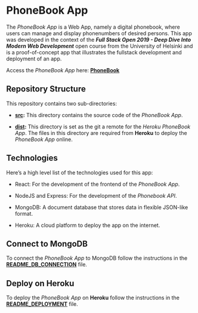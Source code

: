 # PhoneBook App

The *PhoneBook App* is a Web App, namely a digital phonebook, where users can manage and display phonenumbers of desired persons.  This app was developed in the context of the ***Full Stack Open 2019 - Deep Dive Into Modern Web Development*** open course from the University of Helsinki and is a proof-of-concept app that illustrates the fullstack development and deployment of an app.

Access the *PhoneBook App* here: [**PhoneBook**](https://phonebook-app-demo.herokuapp.com/)



## Repository Structure

This repository contains two sub-directories:

* [**src**](https://github.com/katerina-tziala/phonebook_app/tree/master/src)**:** This directory contains the source code of the *PhoneBook App*. 

* [**dist**](https://github.com/katerina-tziala/phonebook_app/tree/master/dist)**:** This directory is set as the git a remote for the *Heroku PhoneBook App*. The files in this directory are required from **Heroku** to deploy the *PhoneBook App* online.


## Technologies

Here’s a high level list of the technologies used for this app:

* React: For the development of the frontend of the *PhoneBook App*.

* NodeJS and Express: For the development of the *Phonebook API*.

* MongoDB: A document database that stores data in flexible JSON-like format.

* Heroku: A cloud platform to deploy the app on the internet.


## Connect to MongoDB

To connect the *PhoneBook App* to MongoDB  follow the instructions in the [**README_DB_CONNECTION**](https://github.com/katerina-tziala/phonebook_app/blob/master/README_DB_CONNECTION.md) file.


## Deploy on Heroku

To deploy the *PhoneBook App* on **Heroku** follow the instructions in the [**README_DEPLOYMENT**](https://github.com/katerina-tziala/phonebook_app/blob/master/README_DEPLOYMENT.md) file.